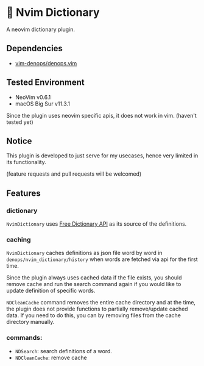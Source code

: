 # :book: Nvim Dictionary

A neovim dictionary plugin.

## Dependencies 

- [vim-denops/denops.vim](https://github.com/vim-denops/denops.vim)

## Tested Environment 

- NeoVim v0.6.1
- macOS Big Sur v11.3.1

Since the plugin uses neovim specific apis, it does not work in vim. (haven't tested yet)

## Notice 

This plugin is developed to just serve for my usecases, hence very limited in its functionality. 

(feature requests and pull requests will be welcomed)

## Features

### dictionary

`NvimDictionary` uses [Free Dictionary API](https://dictionaryapi.dev/) as its source of the definitions.

### caching

`NvimDictionary` caches definitions as json file word by word in `denops/nvim_dictionary/history` when words are fetched via api for the first time. 

Since the plugin always uses cached data if the file exists, you should remove cache and run the search command again if you would like to update definition of specific words. 

`NDCleanCache` command removes the entire cache directory and at the time, the plugin does not provide functions to partially remove/update cached data. If you need to do this, you can by removing files from the cache directory manually.

### commands: 

- `NDSearch`: search definitions of a word.
- `NDCleanCache`: remove cache


